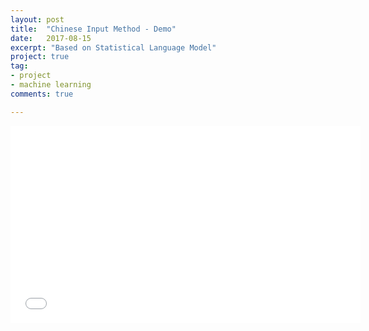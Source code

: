 ```yaml
---
layout: post
title:  "Chinese Input Method - Demo"
date:   2017-08-15
excerpt: "Based on Statistical Language Model"
project: true
tag:
- project
- machine learning 
comments: true

---
```




<iframe width="560" height="315" src="//www.youtube.com/embed/r91aK3PTeus"  frameborder="0"> </iframe>





